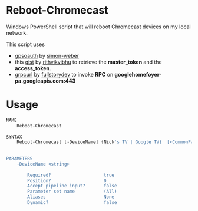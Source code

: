 # Reboot-Chromecast
Windows PowerShell script that will reboot Chromecast devices on my local network.  
  
This script uses
   - [gpsoauth](https://github.com/simon-weber/gpsoauth) by [simon-weber](https://github.com/simon-weber)
   - this [gist](https://gist.github.com/rithvikvibhu/952f83ea656c6782fbd0f1645059055d) by [rithvikvibhu](https://github.com/rithvikvibhu) to retrieve the **master_token** and the **access_token**.
   - [grpcurl](https://github.com/fullstorydev/grpcurl) by [fullstorydev](https://github.com/fullstorydev) to invoke **RPC** on **googlehomefoyer-pa.googleapis.com:443**  
# Usage
```ps1
NAME
    Reboot-Chromecast
    
SYNTAX
    Reboot-Chromecast [-DeviceName] {Nick's TV | Google TV}  [<CommonParameters>]
    
    
PARAMETERS
    -DeviceName <string>
        
        Required?                    true
        Position?                    0
        Accept pipeline input?       false
        Parameter set name           (All)
        Aliases                      None
        Dynamic?                     false
```  

